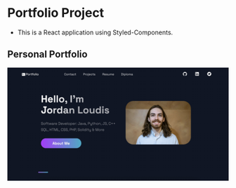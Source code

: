 # Portfolio Project
- This is a React application using Styled-Components. 

## Personal Portfolio

![Portfolio Website](https://github.com/jmloudis/PortfolioWebsite/blob/master/public/images/PortfolioImage.jpg)

